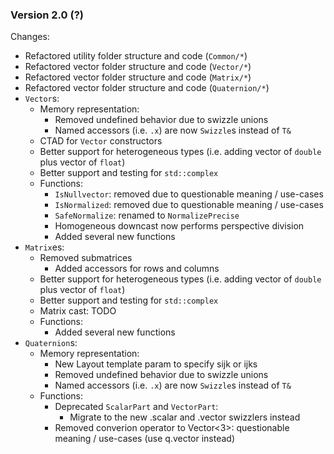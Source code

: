 ### Version 2.0 (?)

Changes:
- Refactored utility folder structure and code (`Common/*`)
- Refactored vector folder structure and code (`Vector/*`)
- Refactored vector folder structure and code (`Matrix/*`)
- Refactored vector folder structure and code (`Quaternion/*`)
- `Vector`s:
	- Memory representation:
		- Removed undefined behavior due to swizzle unions
		- Named accessors (i.e. `.x`) are now `Swizzle`s instead of `T&`
	- CTAD for `Vector` constructors
	- Better support for heterogeneous types (i.e. adding vector of `double` plus vector of `float`)
	- Better support and testing for `std::complex`
	- Functions:
		- `IsNullvector`: removed due to questionable meaning / use-cases
		- `IsNormalized`: removed due to questionable meaning / use-cases
		- `SafeNormalize`: renamed to `NormalizePrecise`
		- Homogeneous downcast now performs perspective division
		- Added several new functions
- `Matrix`es:
	- Removed submatrices
		- Added accessors for rows and columns
	- Better support for heterogeneous types (i.e. adding vector of `double` plus vector of `float`)
	- Better support and testing for `std::complex`
	- Matrix cast: TODO
	- Functions:
		- Added several new functions
- `Quaternion`s:
	- Memory representation:
		- New Layout template param to specify sijk or ijks
		- Removed undefined behavior due to swizzle unions
		- Named accessors (i.e. `.x`) are now `Swizzle`s instead of `T&`
	- Functions:
		- Deprecated `ScalarPart` and `VectorPart`:
			- Migrate to the new .scalar and .vector swizzlers instead
		- Removed converion operator to Vector<3>: questionable meaning / use-cases (use q.vector instead)